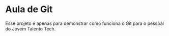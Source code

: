 # Aula de Git

Esse projeto é apenas para demonstrar como funciona o Git para o pessoal do Jovem Talento Tech.
